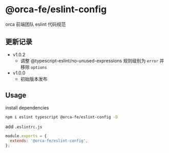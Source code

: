 # @orca-fe/eslint-config

orca 前端团队 eslint 代码规范

## 更新记录

- v1.0.2
  - 调整 @typescript-eslint/no-unused-expressions 规则级别为 `error` 并移除 `options`
- v1.0.0
  - 初始版本发布

## Usage

install dependencies

```bash
npm i eslint typescript @orca-fe/eslint-config -D
```

add `.eslintrc.js`

```javascript
module.exports = {
  extends: '@orca-fe/eslint-config',
};
```
